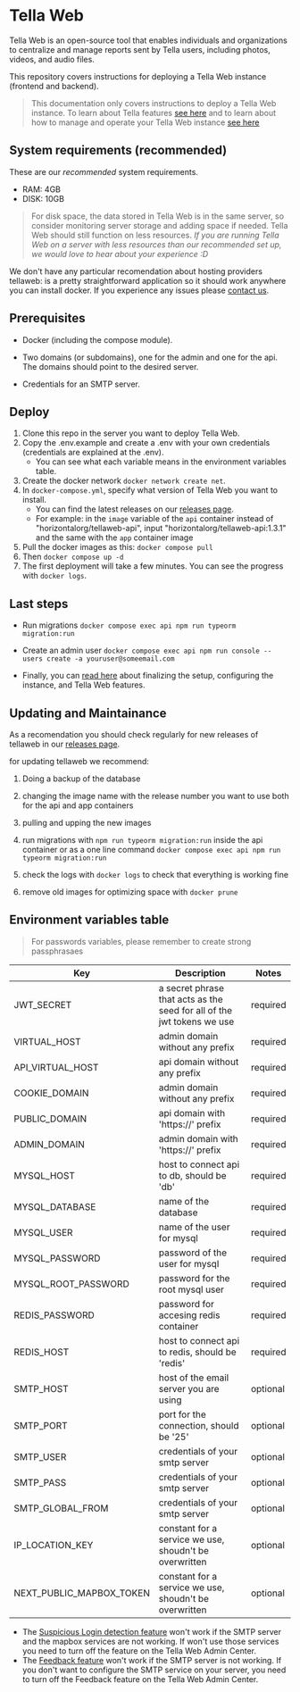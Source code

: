 
# Tella Web

Tella Web is an open-source tool that enables individuals and organizations to centralize and manage reports sent by Tella users, including photos, videos, and audio files.

This repository covers instructions for deploying a Tella Web instance (frontend and backend).

> This documentation only covers instructions to deploy a Tella Web instance. To learn about Tella features [see here](https://tella-app.org/docs) and to learn about how to manage and operate your Tella Web instance [see here](https://tella-app.org/tella-web/#set-up-your-project-on-your-server)

## System requirements (recommended) 
These are our *recommended* system requirements. 
 - RAM: 4GB
 - DISK: 10GB
> For disk space, the data stored in Tella Web is in the same server, so consider monitoring server storage and adding space if needed. Tella Web should still function on less resources. _If you are running Tella Web on a server with less resources than our recommended set up, we would love to hear about your experience :D_

We don't have any particular recomendation about hosting providers tellaweb: is a pretty straightforward application so it should work anywhere you can install docker. If you experience any issues please [contact us](https://tella-app.org/contact-us).

## Prerequisites 

- Docker (including the compose module).

- Two domains (or subdomains), one for the admin and one for the api. The domains should point to the desired server.

- Credentials for an SMTP server.

## Deploy
1. Clone this repo in the server you want to deploy Tella Web.
2. Copy the .env.example and create a .env with your own credentials (credentials are explained at the .env).
   - You can see what each variable means in the environment variables table.
3. Create the docker network `docker network create net`.
4. In `docker-compose.yml`, specify what version of Tella Web you want to install. 
   - You can find the latest releases on our [releases page](https://github.com/Horizontal-org/tellaweb/releases).
   - For example: in the `image` variable of the `api` container instead of "horizontalorg/tellaweb-api", input "horizontalorg/tellaweb-api:1.3.1" and the same with the `app` container image 
5. Pull the docker images as this:
    `docker compose pull`
6. Then `docker compose up -d`
7. The first deployment will take a few minutes. You can see the progress with `docker logs`.

## Last steps 

- Run migrations `docker compose exec api npm run typeorm migration:run`

- Create an admin user `docker compose exec api npm run console -- users create -a youruser@someemail.com`

- Finally, you can [read here](https://tella-app.org/tella-web/#set-up-your-project-on-your-server) about finalizing the setup, configuring the instance, and Tella Web features.


## Updating and Maintainance
As a recomendation you should check regularly for new releases of tellaweb in our [releases page](https://github.com/Horizontal-org/tellaweb/releases).

for updating tellaweb we recommend:

1. Doing a backup of the database

2. changing the image name with the release number you want to use both for the api and app containers

3. pulling and upping the new images 

4. run migrations with `npm run typeorm migration:run` inside the api container or as a one line command `docker compose exec api npm run typeorm migration:run`

5. check the logs with `docker logs` to check that everything is working fine

6. remove old images for optimizing space with `docker prune` 

## Environment variables table

> For passwords variables, please remember to create strong passphrasaes

| Key | Description | Notes |
| --- | ----------- |-------|
| JWT_SECRET | a secret phrase that acts as the seed for all of the jwt tokens we use | required |
| VIRTUAL_HOST | admin domain without any prefix | required |
| API_VIRTUAL_HOST | api domain without any prefix | required |
| COOKIE_DOMAIN | admin domain without any prefix | required |
| PUBLIC_DOMAIN | api domain with 'https://' prefix  | required |
| ADMIN_DOMAIN | admin domain with 'https://' prefix | required |
| MYSQL_HOST | host to connect api to db, should be 'db' | required |
| MYSQL_DATABASE | name of the database | required |
| MYSQL_USER | name of the user for mysql | required |
| MYSQL_PASSWORD | password of the user for mysql | required |
| MYSQL_ROOT_PASSWORD | password for the root mysql user | required |
| REDIS_PASSWORD | password for accesing redis container | required |
| REDIS_HOST | host to connect api to redis, should be 'redis' | required |
| SMTP_HOST | host of the email server you are using | optional |
| SMTP_PORT | port for the connection, should be '25' | optional |
| SMTP_USER | credentials of your smtp server | optional  |
| SMTP_PASS | credentials of your smtp server | optional  |
| SMTP_GLOBAL_FROM | credentials of your smtp server | optional |
| IP_LOCATION_KEY | constant for a service we use, shoudn't be overwritten | optional  |
| NEXT_PUBLIC_MAPBOX_TOKEN | constant for a service we use, shoudn't be overwritten | optional |

- The [Suspicious Login detection feature](https://tella-app.org/tella-web#admin-center) won't work if the SMTP server and the mapbox services are not working. If won't use those services you need to turn off the feature on the Tella Web Admin Center.
- The [Feedback feature](https://tella-app.org/tella-web#admin-center) won't work if the SMTP server is not working. If you don't want to configure the SMTP service on your server, you need to turn off the Feedback feature on the Tella Web Admin Center.
